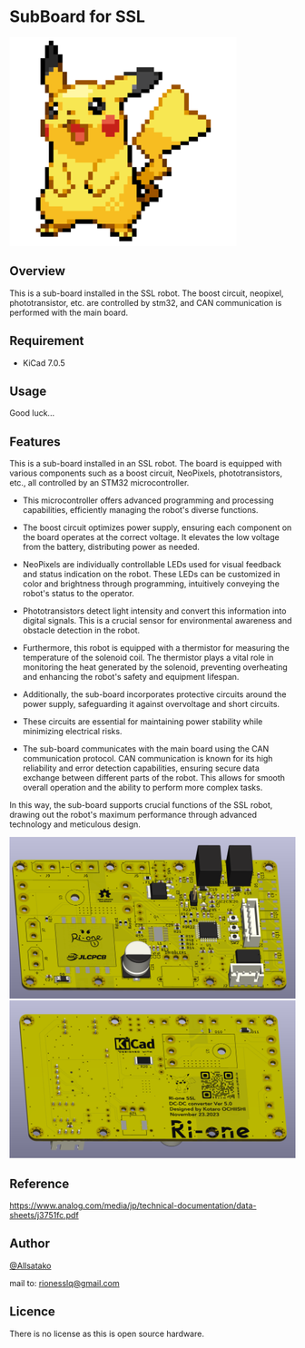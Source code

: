 # SubBoard for SSL
<img src="ImageForReadme/original.gif" width="400">

## Overview

This is a sub-board installed in the SSL robot.
The boost circuit, neopixel, phototransistor, etc. are controlled by stm32, and CAN communication is performed with the main board.

## Requirement

- KiCad 7.0.5

## Usage

Good luck...

## Features

This is a sub-board installed in an SSL robot. The board is equipped with various components such as a boost circuit, NeoPixels, phototransistors, etc., all controlled by an STM32 microcontroller. 

- This microcontroller offers advanced programming and processing capabilities, efficiently managing the robot's diverse functions.

- The boost circuit optimizes power supply, ensuring each component on the board operates at the correct voltage. It elevates the low voltage from the battery, distributing power as needed.

- NeoPixels are individually controllable LEDs used for visual feedback and status indication on the robot. These LEDs can be customized in color and brightness through programming, intuitively conveying the robot's status to the operator.

- Phototransistors detect light intensity and convert this information into digital signals. This is a crucial sensor for environmental awareness and obstacle detection in the robot.

- Furthermore, this robot is equipped with a thermistor for measuring the temperature of the solenoid coil. The thermistor plays a vital role in monitoring the heat generated by the solenoid, preventing overheating and enhancing the robot's safety and equipment lifespan.

- Additionally, the sub-board incorporates protective circuits around the power supply, safeguarding it against overvoltage and short circuits. 

- These circuits are essential for maintaining power stability while minimizing electrical risks.

- The sub-board communicates with the main board using the CAN communication protocol. CAN communication is known for its high reliability and error detection capabilities, ensuring secure data exchange between different parts of the robot. This allows for smooth overall operation and the ability to perform more complex tasks.

In this way, the sub-board supports crucial functions of the SSL robot, drawing out the robot's maximum performance through advanced technology and meticulous design.

<p align="center">
  <img src="ImageForReadme/image1.png" width="600">

  
  <img src="ImageForReadme/image2.png" width="600">
</p>


## Reference

https://www.analog.com/media/jp/technical-documentation/data-sheets/j3751fc.pdf

## Author

[@Allsatako](http://twitter.com/Allsatako)

mail to: rionesslq@gmail.com

## Licence

There is no license as this is open source hardware.
